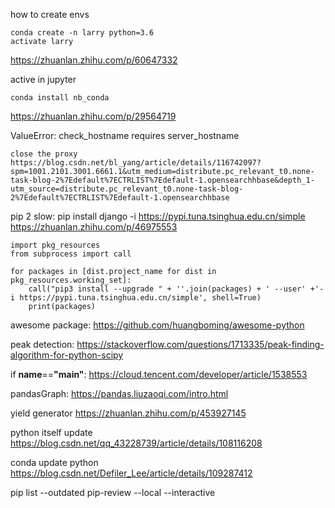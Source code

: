 how to create envs

    conda create -n larry python=3.6
    activate larry

 https://zhuanlan.zhihu.com/p/60647332

active in jupyter

    conda install nb_conda

   https://zhuanlan.zhihu.com/p/29564719

ValueError: check_hostname requires 
server_hostname

    close the proxy
    https://blog.csdn.net/bl_yang/article/details/116742097?spm=1001.2101.3001.6661.1&utm_medium=distribute.pc_relevant_t0.none-task-blog-2%7Edefault%7ECTRLIST%7Edefault-1.opensearchhbase&depth_1-utm_source=distribute.pc_relevant_t0.none-task-blog-2%7Edefault%7ECTRLIST%7Edefault-1.opensearchhbase

pip 2 slow:
    pip install django -i https://pypi.tuna.tsinghua.edu.cn/simple
    https://zhuanlan.zhihu.com/p/46975553

    import pkg_resources
    from subprocess import call
    
    for packages in [dist.project_name for dist in pkg_resources.working_set]:
        call("pip3 install --upgrade " + ''.join(packages) + ' --user' +'-i https://pypi.tuna.tsinghua.edu.cn/simple', shell=True)
        print(packages)


awesome package:
    https://github.com/huangboming/awesome-python

peak detection:
    https://stackoverflow.com/questions/1713335/peak-finding-algorithm-for-python-scipy

if __name__==__"main"__:
    https://cloud.tencent.com/developer/article/1538553

pandasGraph:
    https://pandas.liuzaoqi.com/intro.html

yield generator
    https://zhuanlan.zhihu.com/p/453927145  

python itself update
    https://blog.csdn.net/qq_43228739/article/details/108116208

conda update python
    https://blog.csdn.net/Defiler_Lee/article/details/109287412


pip list --outdated
pip-review --local  --interactive